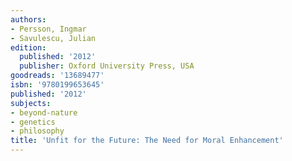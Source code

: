 ```yaml
---
authors:
- Persson, Ingmar
- Savulescu, Julian
edition:
  published: '2012'
  publisher: Oxford University Press, USA
goodreads: '13689477'
isbn: '9780199653645'
published: '2012'
subjects:
- beyond-nature
- genetics
- philosophy
title: 'Unfit for the Future: The Need for Moral Enhancement'
---
```


